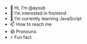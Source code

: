 - 👋 Hi, I’m @ayoub
- 👀 I’m interested in frontend
- 🌱 I’m currently learning JavaScript 
- 📫 How to reach me  
- 😄 Pronouns: 
- ⚡ Fun fact: 

